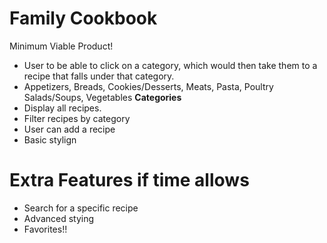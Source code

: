 # Family Cookbook
 Minimum Viable Product! 
- User to be able to click on a category, which would then take them to a recipe that falls under that category.
- Appetizers, Breads, Cookies/Desserts, Meats, Pasta, Poultry Salads/Soups, Vegetables **Categories**
- Display all recipes.
- Filter recipes by category
- User can add a recipe
- Basic stylign

# Extra Features if time allows
- Search for a specific recipe
- Advanced stying
- Favorites!!